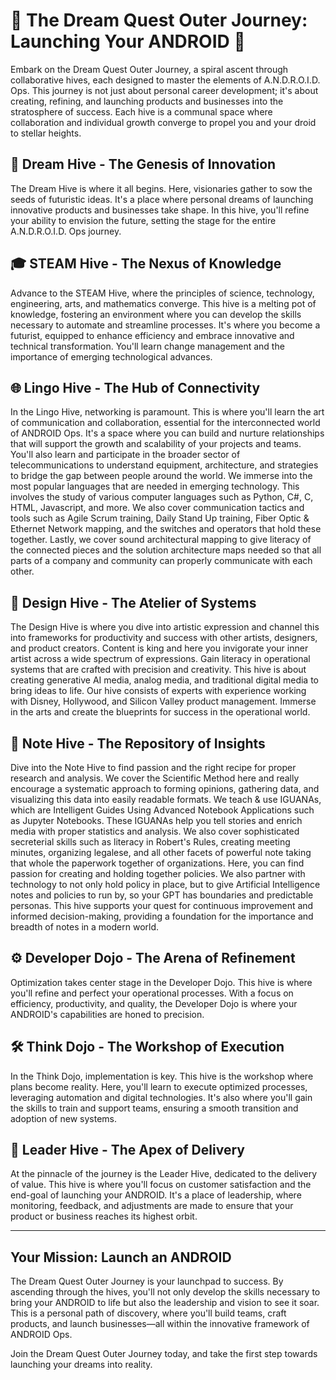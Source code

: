 # 🚀 The Dream Quest Outer Journey: Launching Your ANDROID 🚀

Embark on the Dream Quest Outer Journey, a spiral ascent through collaborative hives, each designed to master the elements of A.N.D.R.O.I.D. Ops. This journey is not just about personal career development; it's about creating, refining, and launching products and businesses into the stratosphere of success. Each hive is a communal space where collaboration and individual growth converge to propel you and your droid to stellar heights.

## 🌱 Dream Hive - The Genesis of Innovation
The Dream Hive is where it all begins. Here, visionaries gather to sow the seeds of futuristic ideas. It's a place where personal dreams of launching innovative products and businesses take shape. In this hive, you'll refine your ability to envision the future, setting the stage for the entire A.N.D.R.O.I.D. Ops journey.

## 🎓 STEAM Hive - The Nexus of Knowledge
Advance to the STEAM Hive, where the principles of science, technology, engineering, arts, and mathematics converge. This hive is a melting pot of knowledge, fostering an environment where you can develop the skills necessary to automate and streamline processes. It's where you become a futurist, equipped to enhance efficiency and embrace innovative and technical transformation. You'll learn change management and the importance of emerging technological advances.

## 🌐 Lingo Hive - The Hub of Connectivity
In the Lingo Hive, networking is paramount. This is where you'll learn the art of communication and collaboration, essential for the interconnected world of ANDROID Ops. It's a space where you can build and nurture relationships that will support the growth and scalability of your projects and teams. You'll also learn and participate in the broader sector of telecommunications to understand equipment, architecture, and strategies to bridge the gap between people around the world.  We immerse into the most popular languages that are needed in emerging technology. This involves the study of various computer languages such as Python, C#, C, HTML, Javascript, and more.  We also cover communication tactics and tools such as Agile Scrum training, Daily Stand Up training, Fiber Optic & Ethernet Network mapping, and the switches and operators that hold these together. Lastly, we cover sound architectural mapping to give literacy of the connected pieces and the solution architecture maps needed so that all parts of a company and community can properly communicate with each other. 

## 🎨 Design Hive - The Atelier of Systems
The Design Hive is where you dive into artistic expression and channel this into frameworks for productivity and success with other artists, designers, and product creators. Content is king and here you invigorate your inner artist across a wide spectrum of expressions. Gain literacy in operational systems that are crafted with precision and creativity. This hive is about creating generative AI media, analog media, and traditional digital media to bring ideas to life. Our hive consists of experts with experience working with Disney, Hollywood, and Silicon Valley product management. Immerse in the arts and create the blueprints for success in the operational world.

## 📝 Note Hive - The Repository of Insights
Dive into the Note Hive to find passion and the right recipe for proper research and analysis. We cover the Scientific Method here and really encourage a systematic approach to forming opinions, gathering data, and visualizing this data into easily readable formats.  We teach & use IGUANAs, which are Intelligent Guides Using Advanced Notebook Applications such as Jupyter Notebooks. These IGUANAs help you tell stories and enrich media with proper statistics and analysis.  We also cover sophisticated secreterial skills such as literacy in Robert's Rules, creating meeting minutes, organizing legalese, and all other facets of powerful note taking that whole the paperwork together of organizations.  Here, you can find passion for creating and holding together policies.  We also partner with technology to not only hold policy in place, but to give Artificial Intelligence notes and policies to run by, so your GPT has boundaries and predictable personas. This hive supports your quest for continuous improvement and informed decision-making, providing a foundation for the importance and breadth of notes in a modern world.

## ⚙️ Developer Dojo - The Arena of Refinement
Optimization takes center stage in the Developer Dojo. This hive is where you'll refine and perfect your operational processes. With a focus on efficiency, productivity, and quality, the Developer Dojo is where your ANDROID's capabilities are honed to precision.

## 🛠️ Think Dojo - The Workshop of Execution
In the Think Dojo, implementation is key. This hive is the workshop where plans become reality. Here, you'll learn to execute optimized processes, leveraging automation and digital technologies. It's also where you'll gain the skills to train and support teams, ensuring a smooth transition and adoption of new systems.

## 🌟 Leader Hive - The Apex of Delivery
At the pinnacle of the journey is the Leader Hive, dedicated to the delivery of value. This hive is where you'll focus on customer satisfaction and the end-goal of launching your ANDROID. It's a place of leadership, where monitoring, feedback, and adjustments are made to ensure that your product or business reaches its highest orbit.

---

## Your Mission: Launch an ANDROID

The Dream Quest Outer Journey is your launchpad to success. By ascending through the hives, you'll not only develop the skills necessary to bring your ANDROID to life but also the leadership and vision to see it soar. This is a personal path of discovery, where you'll build teams, craft products, and launch businesses—all within the innovative framework of ANDROID Ops.

Join the Dream Quest Outer Journey today, and take the first step towards launching your dreams into reality.
